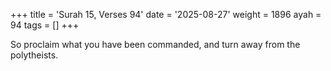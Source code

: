 +++
title = 'Surah 15, Verses 94'
date = '2025-08-27'
weight = 1896
ayah = 94
tags = []
+++

So proclaim what you have been commanded, and turn away from the polytheists.